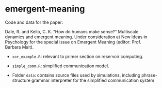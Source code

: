 # emergent-meaning

Code and data for the paper:

   Dale, R. and Kello, C. K. “How do humans make sense?” Multiscale dynamics and emergent meaning. Under consideration at New Ideas in Psychology for the special issue on Emergent Meaning (editor: Prof. Barbara Malt).

* `xor_example.R`: relevant to primer section on reservoir computing.

* `simple_comm.R`: simplified communication model.

* Folder `data`: contains source files used by simulations, including phrase-structure grammar interpreter for the simplified communication system